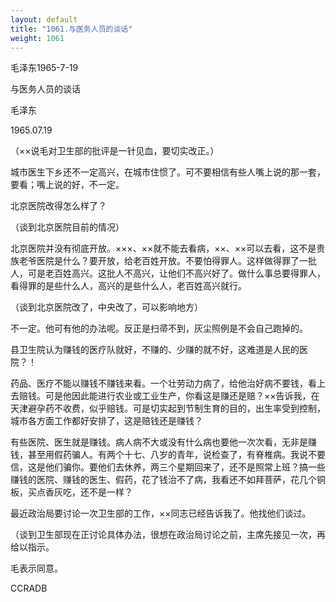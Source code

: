 ```yaml
---
layout: default
title: "1061.与医务人员的谈话"
weight: 1061
---
```


毛泽东1965-7-19

与医务人员的谈话

毛泽东

1965.07.19

（××说毛对卫生部的批评是一针见血，要切实改正。）

城市医生下乡还不一定高兴，在城市住惯了。可不要相信有些人嘴上说的那一套，要看；嘴上说的好，不一定。

北京医院改得怎么样了？

（谈到北京医院目前的情况）

北京医院并没有彻底开放。×××、××就不能去看病，××、××可以去看，这不是贵族老爷医院是什么？要开放，给老百姓开放。不要怕得罪人。这样做得罪了一批人，可是老百姓高兴。这批人不高兴，让他们不高兴好了。做什么事总要得罪人，看得罪的是些什么人，高兴的是些什么人，老百姓高兴就行。

（谈到北京医院改了，中央改了，可以影响地方）

不一定。他可有他的办法呢。反正是扫帚不到，灰尘照例是不会自己跑掉的。

县卫生院认为赚钱的医疗队就好，不赚的、少赚的就不好，这难道是人民的医院？！

药品、医疗不能以赚钱不赚钱来看。一个壮劳动力病了，给他治好病不要钱，看上去赔钱。可是他因此能进行农业或工业生产，你看这是赚还是赔？××告诉我，在天津避孕药不收费，似乎赔钱。可是切实起到节制生育的目的，出生率受到控制，城市各方面工作都好安排了，这是赔钱还是赚钱？

有些医院、医生就是赚钱。病人病不大或没有什么病也要他一次次看，无非是赚钱，甚至用假药骗人。有两个十七、八岁的青年，说检查了，有脊椎病。我说不要信，这是他们骗你。要他们去休养，两三个星期回来了，还不是照常上班？搞一些赚钱的医院、赚钱的医生、假药，花了钱治不了病，我看还不如拜菩萨，花几个铜板，买点香灰吃，还不是一样？

最近政治局要讨论一次卫生部的工作，××同志已经告诉我了。他找他们谈过。

（谈到卫生部现在正讨论具体办法，很想在政治局讨论之前，主席先接见一次，再给以指示。

毛表示同意。

CCRADB

